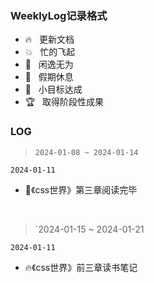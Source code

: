 
### WeeklyLog记录格式

- 🔥 &nbsp;&nbsp;更新文档
- 💥 &nbsp;&nbsp;忙的飞起
- 🦥 &nbsp;&nbsp;闲逸无为
- 🌴 &nbsp;&nbsp;假期休息
- 🌟 &nbsp;&nbsp;小目标达成
- 🏆 &nbsp;&nbsp;取得阶段性成果

### LOG

> `2024-01-08 ~ 2024-01-14`

`2024-01-11`
- 🌟《css世界》第三章阅读完毕

<br >

> `2024-01-15 ~ 2024-01-21

`2024-01-11`
- 🔥《css世界》前三章读书笔记



